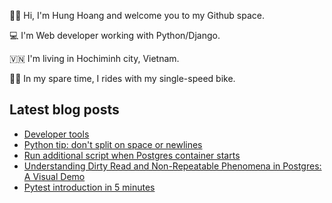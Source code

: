 ✌🏻 Hi, I'm Hung Hoang and welcome you to my Github space.

💻 I'm Web developer working with Python/Django.

🇻🇳 I'm living in Hochiminh city, Vietnam.

🚴🏻 In my spare time, I rides with my single-speed bike.

## Latest blog posts

* [Developer tools](https://hoangquochung1110.github.io/static-site-generator/developer-tools)
* [Python tip: don't split on space or newlines](https://hoangquochung1110.github.io/static-site-generator/python-tips-str-split)
* [Run additional script when Postgres container starts](https://hoangquochung1110.github.io/static-site-generator/postgres-init-script)
* [Understanding Dirty Read and Non-Repeatable Phenomena in Postgres: A Visual Demo](https://hoangquochung1110.github.io/static-site-generator/isolation-level-postgres-p1)
* [Pytest introduction in 5 minutes](https://hoangquochung1110.github.io/static-site-generator/pytest-intro)
